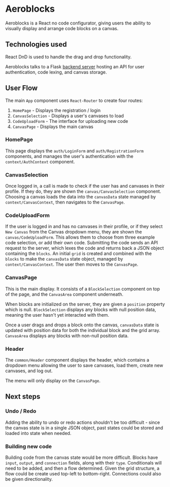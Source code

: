 # Aeroblocks

Aeroblocks is a React no code configurator, giving users the ability to visually display and arrange code blocks on a canvas.

## Technologies used

React DnD is used to handle the drag and drop functionality.

Aeroblocks talks to a Flask [backend server](https://github.com/SamPatt/aeroblocks-backend) hosting an API for user authentication, code lexing, and canvas storage.

## User Flow

The main `App` component uses `React-Router` to create four routes:

1. `HomePage` - Displays the registration / login
2. `CanvasSelection` - Displays a user's canvases to load
3. `CodeUploadForm`  - The interface for uploading new code
4. `CanvasPage` - Displays the main canvas

### HomePage

This page displays the `auth/LoginForm` and `auth/RegistrationForm` components, and manages the user's authentication with the `context/AuthContext` component.

### CanvasSelection

Once logged in, a call is made to check if the user has and canvases in their profile. If they do, they are shown the `canvas/CanvasSelection` component. Choosing a canvas loads the data into the `canvasData` state managed by `context/CanvasContext`, then navigates to the `CanvasPage`.

### CodeUploadForm

If the user is logged in and has no canvases in their profile, or if they select `New Canvas` from the Canvas dropdown menu, they are shown the `canvas/CodeUploadForm`. This allows them to choose from three example code selection, or add their own code. Submitting the code sends an API request to the server, which lexes the code and returns back a JSON object containing the `blocks`. An initial `grid` is created and combined with the `blocks` to make the `canvasData` state object, managed by `context/CanvasContext`. The user then moves to the `CanvasPage`.

### CanvasPage

This is the main display. It consists of a `BlockSelection` component on top of the page, and the `CanvasArea` component underneath.

When blocks are initialized on the server, they are given a `position` property which is null. `BlockSelection` displays any blocks with null position data, meaning the user hasn't yet interacted with them.

Once a user drags and drops a block onto the canvas, `canvasData` state is updated with position data for both the individual block and the grid array. `CanvasArea` displays any blocks with non-null position data.

### Header

The `common/Header` component displays the header, which contains a dropdown menu allowing the user to save canvases, load them, create new canvases, and log out.

The menu will only display on the `CanvasPage`.

## Next steps

### Undo / Redo

Adding the ability to undo or redo actions shouldn't be too difficult - since the canvas state is in a single JSON object, past states could be stored and loaded into state when needed.

### Building new code

Building code from the canvas state would be more difficult. Blocks have `input`, `output`, and `connection` fields, along with their `type`. Conditionals will need to be added, and then a flow determined. Given the grid structure, a flow could be create used top-left to bottom-right. Connections could also be given directionality.